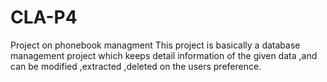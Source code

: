 # CLA-P4
Project on phonebook managment
This project is basically a database management project which keeps detail information of the given data ,and can be modified ,extracted ,deleted on the users preference. 
